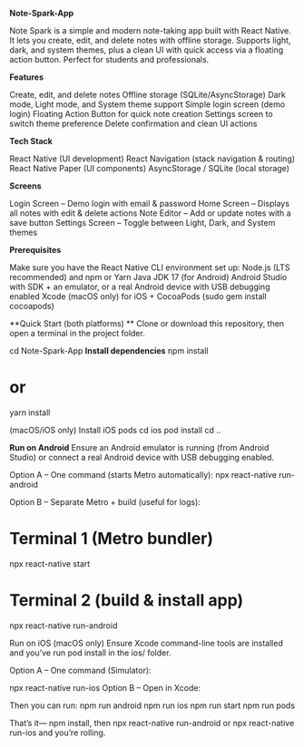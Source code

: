 **Note-Spark-App**

Note Spark is a simple and modern note-taking app built with React Native. It lets you create, edit, and delete notes with offline storage. Supports light, dark, and system themes, plus a clean UI with quick access via a floating action button. Perfect for students and professionals.

**Features**

Create, edit, and delete notes
Offline storage (SQLite/AsyncStorage)
Dark mode, Light mode, and System theme support
Simple login screen (demo login)
Floating Action Button for quick note creation
Settings screen to switch theme preference
Delete confirmation and clean UI actions

**Tech Stack**

React Native (UI development)
React Navigation (stack navigation & routing)
React Native Paper (UI components)
AsyncStorage / SQLite (local storage)

**Screens**

Login Screen – Demo login with email & password
Home Screen – Displays all notes with edit & delete actions
Note Editor – Add or update notes with a save button
Settings Screen – Toggle between Light, Dark, and System themes

**Prerequisites**

Make sure you have the React Native CLI environment set up:
Node.js (LTS recommended) and npm or Yarn
Java JDK 17 (for Android)
Android Studio with SDK + an emulator, or a real Android device with USB debugging enabled
Xcode (macOS only) for iOS + CocoaPods (sudo gem install cocoapods)


**Quick Start (both platforms)
**
Clone or download this repository, then open a terminal in the project folder.

cd Note-Spark-App
**Install dependencies**
npm install
# or
yarn install

(macOS/iOS only) Install iOS pods
cd ios
pod install
cd ..

**Run on Android**
Ensure an Android emulator is running (from Android Studio) or connect a real Android device with USB debugging enabled.

Option A – One command (starts Metro automatically):
npx react-native run-android

Option B – Separate Metro + build (useful for logs):

# Terminal 1 (Metro bundler)
npx react-native start

# Terminal 2 (build & install app)
npx react-native run-android

Run on iOS (macOS only)
Ensure Xcode command-line tools are installed and you’ve run pod install in the ios/ folder.

Option A – One command (Simulator):

npx react-native run-ios
Option B – Open in Xcode:

Then you can run:
npm run android
npm run ios
npm run start
npm run pods

That’s it— npm install, then npx react-native run-android or npx react-native run-ios and you’re rolling.
